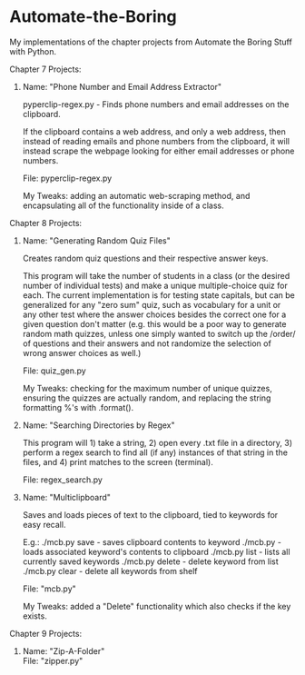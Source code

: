 # Automate-the-Boring
My implementations of the chapter projects from Automate the Boring Stuff with Python.

Chapter 7 Projects:


  1.  Name: "Phone Number and Email Address Extractor"  
  
      pyperclip-regex.py - Finds phone numbers and email addresses on the clipboard.  
  
      If the clipboard contains a web address, and only a web address, then instead of reading
      emails and phone numbers from the clipboard, it will instead scrape the webpage looking for 
      either email addresses or phone numbers.  

      File: pyperclip-regex.py  
      
      My Tweaks: adding an automatic web-scraping method, and encapsulating all of the functionality inside of a class. 
      
  
Chapter 8 Projects:  

  
  1.  Name: "Generating Random Quiz Files"  
  
      Creates random quiz questions and their respective answer keys.

      This program will take the number of students in a class (or the desired number of individual tests) and make a unique multiple-choice quiz for each. The current implementation is for testing state capitals, but can be generalized for any "zero sum" quiz, such as vocabulary for a unit or any other test where the answer choices besides the correct one for a given question don't matter (e.g. this would be a poor way to generate random math quizzes, unless one simply wanted to switch up the /order/ of questions and their answers and not randomize the selection of wrong answer choices as well.)
  
      File: quiz_gen.py  
      
      My Tweaks: checking for the maximum number of unique quizzes, ensuring the quizzes are actually random, and replacing the string formatting %'s with .format().  
      
      
  2.  Name: "Searching Directories by Regex"  
  
      This program will 1) take a string, 2) open every .txt file in a directory, 3) perform a regex search to find all (if any) instances of that string in the files, and 4) print matches to the screen (terminal).
  
      File: regex_search.py  
      
      
  3.  Name: "Multiclipboard"
  
      Saves and loads pieces of text to the clipboard, tied to keywords for easy recall.

      E.g.:   ./mcb.py save <keyword>     - saves clipboard contents to keyword
              ./mcb.py <keyword>          - loads associated keyword's contents to clipboard
              ./mcb.py list               - lists all currently saved keywords
              ./mcb.py delete <keyword>   - delete keyword from list
              ./mcb.py clear              - delete all keywords from shelf
  
      File: "mcb.py"  
      
      My Tweaks: added a "Delete" functionality which also checks if the key exists.
      
      
Chapter 9 Projects:

  1.  Name: "Zip-A-Folder"  
      File: "zipper.py"  
